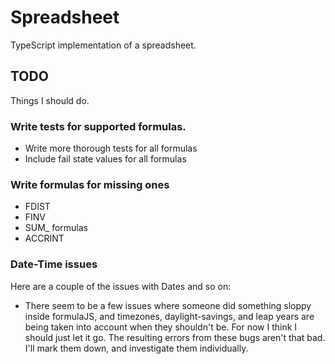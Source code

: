 # Spreadsheet
TypeScript implementation of a spreadsheet.

## TODO
Things I should do.

### Write tests for supported formulas.
* Write more thorough tests for all formulas
* Include fail state values for all formulas

### Write formulas for missing ones
* FDIST
* FINV
* SUM_ formulas
* ACCRINT

### Date-Time issues
Here are a couple of the issues with Dates and so on:
* There seem to be a few issues where someone did something sloppy inside formulaJS, and timezones, daylight-savings,
and leap years are being taken into account when they shouldn't be. For now I think I should just let it go.
The resulting errors from these bugs aren't that bad. I'll mark them down, and investigate them individually.
